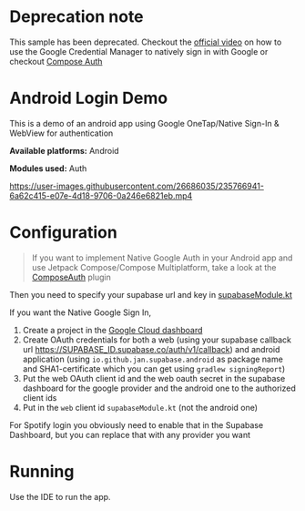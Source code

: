 # Deprecation note

This sample has been deprecated. Checkout the [official video](https://www.youtube.com/watch?v=P_jZMDmodG4&pp=ygUWc3VwYWJhc2UgZ29vZ2xlIGtvdGxpbg%3D%3D) on how to use the Google Credential Manager to natively sign in with Google or checkout [Compose Auth](/plugins/ComposeAuth)

# Android Login Demo

This is a demo of an android app using Google OneTap/Native Sign-In & WebView for authentication

**Available platforms:** Android

**Modules used:** Auth

https://user-images.githubusercontent.com/26686035/235766941-6a62c415-e07e-4d18-9706-0a246e6821eb.mp4

# Configuration

> If you want to implement Native Google Auth in your Android app and use Jetpack Compose/Compose Multiplatform, take a look at the [ComposeAuth](https://github.com/supabase-community/supabase-kt/tree/master/plugins/ComposeAuth) plugin

Then you need to specify your supabase url and key in [supabaseModule.kt](https://github.com/supabase-community/supabase-kt/blob/master/demos/android-login/common/src/commonMain/kotlin/io/github/jan/supabase/common/di/supabaseModule.kt)

If you want the Native Google Sign In,
1. Create a project in the [Google Cloud dashboard](https://console.cloud.google.com/)
2. Create OAuth credentials for both a web (using your supabase callback url https://SUPABASE_ID.supabase.co/auth/v1/callback) and android application (using `io.github.jan.supabase.android` as package name and SHA1-certificate which you can get using `gradlew signingReport`)
3. Put the web OAuth client id and the web oauth secret in the supabase dashboard for the google provider and the android one to the authorized client ids
4. Put in the `web` client id `supabaseModule.kt` (not the android one)

For Spotify login you obviously need to enable that in the Supabase Dashboard, but you can replace that with any provider you want

# Running

Use the IDE to run the app.
